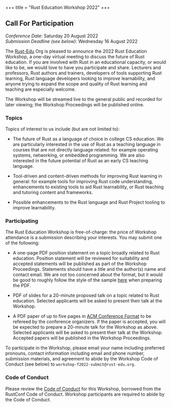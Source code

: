 +++
title = "Rust Education Workshop 2022"
+++

## Call For Participation

*Conference Date:* Saturday 20 August 2022  
*Submission Deadline (see below):* Wednesday 16 August 2022

The [Rust-Edu](http://rust-edu.org) Org is pleased to
announce the 2022 Rust Education Workshop, a one-day virtual
meeting to discuss the future of Rust education. If you are
involved with Rust in an educational capacity, or would like
to be, we would love to have you participate and
share. Lecturers and professors, Rust authors and trainers,
developers of tools supporting Rust learning, Rust language
developers looking to improve learnability, and anyone
trying to expand the scope and quality of Rust learning and
teaching are especially welcome.

The Workshop will be streamed live to the general public and
recorded for later viewing; the Workshop Proceedings will be
published online.

### Topics

Topics of interest to us include (but are not limited to):

* The future of Rust as a language of choice in college CS
  education. We are particularly interested in the use of
  Rust as a teaching language in courses that are not
  directly language related: for example operating systems,
  networking, or embedded programming. We are also
  interested in the future potential of Rust as an early CS
  teaching language.

* Tool-driven and content-driven methods for improving Rust
  learning in general: for example tools for improving Rust
  code understanding, enhancements to existing tools to aid
  Rust learnability, or Rust teaching and tutoring content
  and frameworks.

* Possible enhancements to the Rust language and Rust
  Project tooling to improve learnability.

### Participating

The Rust Education Workshop is free-of-charge: the price of
Workshop attendance is a submission describing your
interests. You may submit one of the following:

* A one-page PDF position statement on a topic broadly
  related to Rust education. Position statement will be
  reviewed for suitability and accepted statements will be
  published as part of the Workshop Proceedings. Statements
  should have a title and the author(s) name and contact
  email. We are not too concerned about the format, but it
  would be good to roughly follow the style of the sample
  [here](/workshop/statement-template.pdf) when preparing the PDF.

* PDF of slides for a 20-minute proposed talk on a topic
  related to Rust education. Selected applicants will be
  asked to present their talk at the Workshop.

* A PDF paper of up to five pages in
  [ACM Conference Format](https://www.acm.org/publications/proceedings-template)
  to be refereed by the conference organizers. If the paper
  is accepted, you will be expected to prepare a 20-minute
  talk for the Workshop as above. Selected applicants will
  be asked to present their talk at the Workshop. Accepted
  papers will be published in the Workshop Proceedings.

To participate in the Workshop, please email your name
including preferred pronouns, contact information including
email and phone number, submission materials, and agreement
to abide by the Workshop Code of Conduct (see below) to
`workshop-f2022-submit@rust-edu.org`.

### Code of Conduct

Please review the [Code of Conduct](code-of-conduct) for
this Workshop, borrowed from the RustConf Code of Conduct.
Workshop participants are required to abide by the Code of
Conduct.
